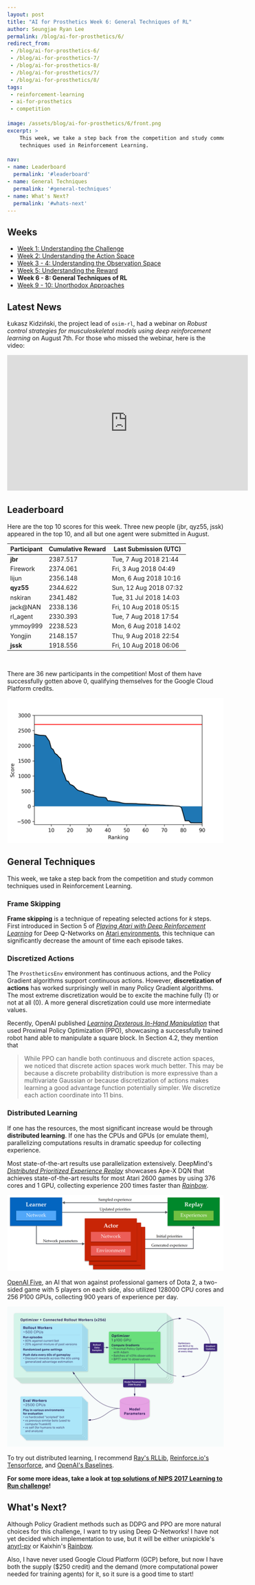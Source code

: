 ```yaml
---
layout: post
title: "AI for Prosthetics Week 6: General Techniques of RL"
author: Seungjae Ryan Lee
permalink: /blog/ai-for-prosthetics/6/
redirect_from:
 - /blog/ai-for-prosthetics-6/
 - /blog/ai-for-prosthetics-7/
 - /blog/ai-for-prosthetics-8/
 - /blog/ai-for-prosthetics/7/
 - /blog/ai-for-prosthetics/8/
tags:
 - reinforcement-learning
 - ai-for-prosthetics
 - competition

image: /assets/blog/ai-for-prosthetics/6/front.png
excerpt: >
    This week, we take a step back from the competition and study common
    techniques used in Reinforcement Learning.

nav:
- name: Leaderboard
  permalink: '#leaderboard'
- name: General Techniques
  permalink: '#general-techniques'
- name: What's Next?
  permalink: '#whats-next'
---
```


## Weeks

- [Week 1: Understanding the Challenge](/blog/ai-for-prosthetics-1)
- [Week 2: Understanding the Action Space](/blog/ai-for-prosthetics-2)
- [Week 3 - 4: Understanding the Observation Space](/blog/ai-for-prosthetics-3)
- [Week 5: Understanding the Reward](/blog/ai-for-prosthetics-5)
- **Week 6 - 8: General Techniques of RL**
- [Week 9 - 10: Unorthodox Approaches](/blog/ai-for-prosthetics-9)



## Latest News

Łukasz Kidziński, the project lead of `osim-rl`, had a webinar on *Robust control strategies for musculoskeletal models using deep reinforcement learning* on August 7th. For those who missed the webinar, here is the video:

<iframe width="560" height="315" src="https://www.youtube.com/embed/M2D5xSSxshE" frameborder="0" allow="autoplay; encrypted-media" allowfullscreen></iframe>



## Leaderboard

Here are the top 10 scores for this week. Three new people (jbr, qyz55, jssk) appeared in the top 10, and all but one agent were submitted in August. 



| Participant        | Cumulative Reward | Last Submission (UTC)  |
| ------------------ | ----------------- | ---------------------- |
| **jbr**            | 2387.517          | Tue, 7 Aug 2018 21:44  |
| Firework           | 2374.061          | Fri, 3 Aug 2018 04:49  |
| lijun              | 2356.148          | Mon, 6 Aug 2018 10:16  |
| **qyz55**          | 2344.622          | Sun, 12 Aug 2018 07:32 |
| nskiran            | 2341.482          | Tue, 31 Jul 2018 14:03 |
| jack@NAN           | 2338.136          | Fri, 10 Aug 2018 05:15 |
| rl_agent           | 2330.393          | Tue, 7 Aug 2018 17:54  |
| ymmoy999           | 2238.523          | Mon, 6 Aug 2018 14:02  |
| Yongjin            | 2148.157          | Thu, 9 Aug 2018 22:54  |
| **jssk**           | 1918.556          | Fri, 10 Aug 2018 06:06 |

<br/>

There are 36 new participants in the competition! Most of them have successfully gotten above 0, qualifying themselves for the Google Cloud Platform credits.

![](/assets/blog/ai-for-prosthetics/6/leaderboard.png)



## General Techniques

This week, we take a step back from the competition and study common techniques used in Reinforcement Learning.



### Frame Skipping

**Frame skipping** is a technique of repeating selected actions for $k$ steps. First introduced in Section 5 of [*Playing Atari with Deep Reinforcement Learning*](https://arxiv.org/abs/1312.5602) for Deep Q-Networks on [Atari environments](/envs/gym/atari), this technique can significantly decrease the amount of time each episode takes.



### Discretized Actions

The `ProstheticsEnv` environment has continuous actions, and the Policy Gradient algorithms support continuous actions. However, **discretization of actions** has worked surprisingly well in many Policy Gradient algorithms. The most extreme discretization would be to excite the machine fully (1) or not at all (0). A more general discretization could use more intermediate values.

Recently, OpenAI published [*Learning Dexterous In-Hand Manipulation*](https://arxiv.org/abs/1808.00177) that used Proximal Policy Optimization (PPO), showcasing a successfully trained robot hand able to manipulate a square block. In Section 4.2, they mention that

> While PPO can handle both continuous and discrete action spaces, we noticed that discrete action spaces work much better. This may be because a discrete probability distribution is more expressive than a multivariate Gaussian or because discretization of actions makes learning a good advantage function potentially simpler. We discretize each action coordinate into 11 bins.



### Distributed Learning

If one has the resources, the most significant increase would be through **distributed learning**. If one has the CPUs and GPUs (or emulate them), parallelizing computations results in dramatic speedup for collecting experience.

Most state-of-the-art results use parallelization extensively. DeepMind's [*Distributed Prioritized Experience Replay*](https://arxiv.org/abs/1803.00933) showcases Ape-X DQN that achieves state-of-the-art results for most Atari 2600 games by using 376 cores and 1 GPU, collecting experience 200 times faster than [*Rainbow*](https://arxiv.org/abs/1710.02298).

![apex](/assets/blog/ai-for-prosthetics/6/apex.png)

[OpenAI Five](https://blog.openai.com/openai-five/), an AI that won against professional gamers of Dota 2, a two-sided game with 5 players on each side, also utilized 128000 CPU cores and 256 P100 GPUs, collecting 900 years of experience per day.

![rapid](/assets/blog/ai-for-prosthetics/6/rapid.png)

To try out distributed learning, I recommend [Ray's RLLib](https://ray.readthedocs.io/en/latest/rllib.html), [Reinforce.io's Tensorforce](https://github.com/reinforceio/tensorforce), and [OpenAI's Baselines](https://github.com/openai/baselines).



**For some more ideas, take a look at [top solutions of NIPS 2017 Learning to Run challenge](http://osim-rl.stanford.edu/docs/nips2017/solutions/)!**



## What's Next?

Although Policy Gradient methods such as DDPG and PPO are more natural choices for this challenge, I want to try using Deep Q-Networks! I have not yet decided which implementation to use, but it will be either unixpickle's [anyrl-py](https://github.com/unixpickle/anyrl-py) or Kaixhin's [Rainbow](https://github.com/Kaixhin/Rainbow).

 Also, I have never used Google Cloud Platform (GCP) before, but now I have both the supply ($250 credit) and the demand (more computational power needed for training agents) for it, so it sure is a good time to start!

